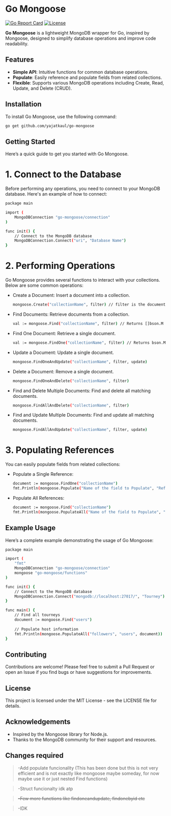 # Go Mongoose

[![Go Report Card](https://goreportcard.com/badge/github.com/yajatkaul/go-mongoose)](https://goreportcard.com/report/github.com/yajatkaul/go-mongoose)
[![License](https://img.shields.io/badge/license-MIT-blue.svg)](LICENSE)

**Go Mongoose** is a lightweight MongoDB wrapper for Go, inspired by Mongoose, designed to simplify database operations and improve code readability.

## Features

- **Simple API**: Intuitive functions for common database operations.
- **Populate**: Easily reference and populate fields from related collections.
- **Flexible**: Supports various MongoDB operations including Create, Read, Update, and Delete (CRUD).

## Installation

To install Go Mongoose, use the following command:

```bash
go get github.com/yajatkaul/go-mongoose
```

## Getting Started
Here’s a quick guide to get you started with Go Mongoose.

# 1. Connect to the Database
Before performing any operations, you need to connect to your MongoDB database. Here's an example of how to connect:
```bash
package main

import (
    MongoDBConnection "go-mongoose/connection"
)

func init() {
    // Connect to the MongoDB database
    MongoDBConnection.Connect("uri", "Database Name")
}
```

# 2. Performing Operations
Go Mongoose provides several functions to interact with your collections. Below are some common operations:
* Create a Document: Insert a document into a collection.

  ```bash
  mongoose.Create("collectionName", filter) // filter is the document to insert
  ```
* Find Documents: Retrieve documents from a collection.
  ```bash
  val := mongoose.Find("collectionName", filter) // Returns []bson.M
  ```
* Find One Document: Retrieve a single document.
  ```bash
  val := mongoose.FindOne("collectionName", filter) // Returns bson.M
  ```
* Update a Document: Update a single document.
  ```bash
  mongoose.FindOneAndUpdate("collectionName", filter, update)
  ```
* Delete a Document: Remove a single document.
  ```bash
  mongoose.FindOneAndDelete("collectionName", filter)
  ```
* Find and Delete Multiple Documents: Find and delete all matching documents.
  ```bash
  mongoose.FindAllAndDelete("collectionName", filter)
  ```
* Find and Update Multiple Documents: Find and update all matching documents.
  ```bash
  mongoose.FindAllAndUpdate("collectionName", filter, update)
  ```
# 3. Populating References
You can easily populate fields from related collections:
* Populate a Single Reference:
  ```bash
  document := mongoose.FindOne("collectionName")
  fmt.Println(mongoose.Populate("Name of the field to Populate", "Refference with which you want to populate", document))
  ```
* Populate All References:
  ```bash
  document := mongoose.Find("collectionName")
  fmt.Println(mongoose.PopulateAll("Name of the field to Populate", "Refference with which you want to populate", document))
  ```
## Example Usage
Here’s a complete example demonstrating the usage of Go Mongoose:
```bash
package main

import (
    "fmt"
    MongoDBConnection "go-mongoose/connection"
    mongoose "go-mongoose/functions"
)

func init() {
    // Connect to the MongoDB database
    MongoDBConnection.Connect("mongodb://localhost:27017/", "Tourney")
}

func main() {
    // Find all tourneys
    document := mongoose.Find("users")
    
    // Populate host information
    fmt.Println(mongoose.PopulateAll("followers", "users", document))
}
```
## Contributing
Contributions are welcome! Please feel free to submit a Pull Request or open an Issue if you find bugs or have suggestions for improvements.

## License
This project is licensed under the MIT License - see the LICENSE file for details.

## Acknowledgements
* Inspired by the Mongoose library for Node.js.
* Thanks to the MongoDB community for their support and resources.

## Changes required

> -Add populate funcionality (This has been done but this is not very efficient and is not exactly like mongoose maybe someday, for now maybe use it or just nested Find functions)

> -Struct funcionalty idk atp

> ~~-Few more functions like findoneandupdate, findonebyid etc~~

> -IDK

